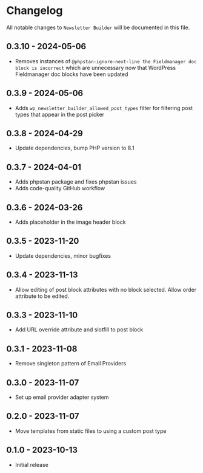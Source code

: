 # Changelog

All notable changes to `Newsletter Builder` will be documented in this file.

## 0.3.10 - 2024-05-06

- Removes instances of `@phpstan-ignore-next-line the Fieldmanager doc block is incorrect` which are unnecessary now that WordPress Fieldmanager doc blocks have been updated

## 0.3.9 - 2024-05-06

- Adds `wp_newsletter_builder_allowed_post_types` filter for filtering post types that appear in the post picker

## 0.3.8 - 2024-04-29

- Update dependencies, bump PHP version to 8.1

## 0.3.7 - 2024-04-01

- Adds phpstan package and fixes phpstan issues
- Adds code-quality GitHub workflow

## 0.3.6 - 2024-03-26

- Adds placeholder in the image header block

## 0.3.5 - 2023-11-20

- Update dependencies, minor bugfixes

## 0.3.4 - 2023-11-13

- Allow editing of post block attributes with no block selected. Allow order attribute to be edited.

## 0.3.3 - 2023-11-10

- Add URL override attribute and slotfill to post block

## 0.3.1 - 2023-11-08

- Remove singleton pattern of Email Providers

## 0.3.0 - 2023-11-07

- Set up email provider adapter system

## 0.2.0 - 2023-11-07

- Move templates from static files to using a custom post type

## 0.1.0 - 2023-10-13

- Initial release
